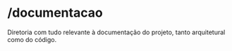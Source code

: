 # /documentacao
Diretoria com tudo relevante à documentação do projeto, tanto arquitetural como do código.